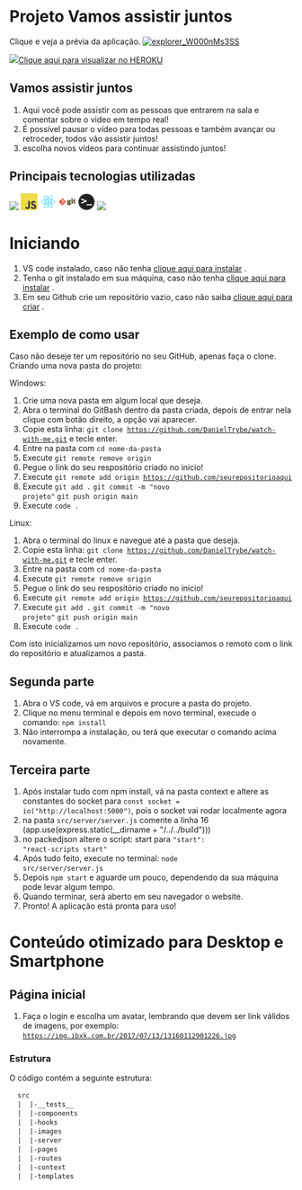 # Projeto Vamos assistir juntos

Clique e veja a prévia da aplicação.
[![explorer_W000nMs3SS](https://user-images.githubusercontent.com/78499630/196059996-43aac62f-219f-4184-a780-000e75f9dd21.png)](https://www.youtube.com/watch?v=ni3g_sesykc)

<code><img height="50" src="https://blog.4linux.com.br/wp-content/uploads/2018/01/Heroku.png"></code><a href="https://vamos-ver-juntos.herokuapp.com/">Clique aqui para visualizar no HEROKU</a>

## Vamos assistir juntos

1. Aqui você pode assistir com as pessoas que entrarem na sala e comentar sobre o video em tempo real!
2. É possível pausar o vídeo para todas pessoas e também avançar ou retroceder, todos vão assistir juntos!
3. escolha novos vídeos para continuar assistindo juntos!

## Principais tecnologias utilizadas

<code><img height="30" src="https://bognarjunior.files.wordpress.com/2018/09/typescript.png"></code>
<code><img height="30" src="https://raw.githubusercontent.com/github/explore/80688e429a7d4ef2fca1e82350fe8e3517d3494d/topics/javascript/javascript.png"></code>
<code><img height="30" src="https://raw.githubusercontent.com/github/explore/80688e429a7d4ef2fca1e82350fe8e3517d3494d/topics/react/react.png"></code>
<code><img height="30" src="https://raw.githubusercontent.com/github/explore/80688e429a7d4ef2fca1e82350fe8e3517d3494d/topics/git/git.png"></code>
<code><img height="30" src="https://raw.githubusercontent.com/github/explore/80688e429a7d4ef2fca1e82350fe8e3517d3494d/topics/terminal/terminal.png"></code>
<code><img height="30" src="https://v4.mui.com/static/logo.png"></code>

# Iniciando

1. VS code instalado, caso não tenha <a href="https://code.visualstudio.com/download">clique aqui para instalar</a> .
2. Tenha o git instalado em sua máquina, caso não tenha <a href="https://git-scm.com/book/en/v2/Getting-Started-Installing-Git">clique aqui para instalar</a> .
3. Em seu Github crie um repositório vazio, caso não saiba <a href="https://docs.github.com/pt/get-started/quickstart/create-a-repo">clique aqui para criar</a> .

## Exemplo de como usar

Caso não deseje ter um repositório no seu GitHub, apenas faça o clone.
Criando uma nova pasta do projeto:

Windows:

1. Crie uma nova pasta em algum local que deseja.
2. Abra o terminal do GitBash dentro da pasta criada, depois de entrar nela clique com botão direito, a opção vai aparecer.
3. Copie esta linha: <code>git clone https://github.com/DanielTrybe/watch-with-me.git</code> e tecle enter.
4. Entre na pasta com <code>cd nome-da-pasta</code>
5. Execute <code>git remote remove origin</code>
6. Pegue o link do seu respositório criado no inicio!
7. Execute <code>git remote add origin https://github.com/seurepositorioaqui</code>
8. Execute <code>git add .</code> <code>git commit -m "novo projeto"</code> <code>git push origin main</code>
9. Execute <code>code .</code>

Linux:

1. Abra o terminal do linux e navegue até a pasta que deseja.
2. Copie esta linha: <code>git clone https://github.com/DanielTrybe/watch-with-me.git</code> e tecle enter.
3. Entre na pasta com <code>cd nome-da-pasta</code>
4. Execute <code>git remote remove origin</code>
5. Pegue o link do seu respositório criado no inicio!
6. Execute <code>git remote add origin https://github.com/seurepositorioaqui</code>
7. Execute <code>git add .</code> <code>git commit -m "novo projeto"</code> <code>git push origin main</code>
8. Execute <code>code .</code>

Com isto inicializamos um novo repositório, associamos o remoto com o link do repositório e atualizamos a pasta.

## Segunda parte

1. Abra o VS code, vá em arquivos e procure a pasta do projeto.
2. Clique no menu terminal e depois em novo terminal, execude o comando: <code>npm install</code>
3. Não interrompa a instalação, ou terá que executar o comando acima novamente.

## Terceira parte

1. Após instalar tudo com npm install, vá na pasta context e altere as constantes do socket para <code>const socket = io("http://localhost:5000")</code>, pois o socket vai rodar localmente agora
2. na pasta <code>src/server/server.js</code> comente a linha 16 (app.use(express.static(\_\_dirname + "/../../build")))
3. no packedjson altere o script: start para <code>"start": "react-scripts start"</code>
4. Após tudo feito, execute no terminal: <code>node src/server/server.js</code>
5. Depois <code>npm start</code> e aguarde um pouco, dependendo da sua máquina pode levar algum tempo.
6. Quando terminar, será aberto em seu navegador o website.
7. Pronto! A aplicação está pronta para uso!

# Conteúdo otimizado para Desktop e Smartphone

## Página inicial

1. Faça o login e escolha um avatar, lembrando que devem ser link válidos de imagens, por exemplo:
   <code>https://img.ibxk.com.br/2017/07/13/13160112901226.jpg</code>

### Estrutura

O código contém a seguinte estrutura:

```
  src
  |  |-__tests__
  |  |-components
  |  |-hooks
  |  |-images
  |  |-server
  |  |-pages
  |  |-routes
  |  |-context
  |  |-templates
```
